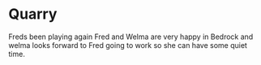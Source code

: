 # Quarry
Freds been playing again
Fred and Welma are very happy in Bedrock and welma looks forward to Fred going to work so she can have some quiet time. 
